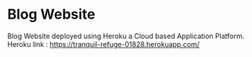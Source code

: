 # Blog Website
Blog Website deployed using Heroku a Cloud based Application Platform.<br>
Heroku link : https://tranquil-refuge-01828.herokuapp.com/

